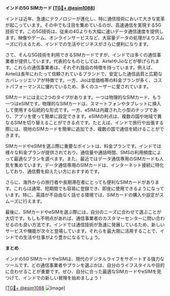 **インドの5G SIMカード [[TG💪+ @esim1088](https://t.me/s/esim1088)]**

インドは近年、急速にテクノロジーが進化し、特に通信技術において大きな変革が起こっています。その中でも注目を集めているのが、高速通信を実現する5G技術です。この5G技術は、従来の4Gよりも大幅に速いデータ通信速度を提供します。映像やゲーム、オンラインサービスなど、大容量データの処理がよりスムーズに行えるため、インドでの生活やビジネスがさらに便利になります。

さて、そんな5G技術を利用できるSIMカードですが、インドでは多くの通信事業者が提供しています。代表的なものとしては、AirtelやJioなどが挙げられます。これらの通信事業者は、それぞれ独自の特徴を持っています。例えば、Airtelは長年にわたって信頼されているブランドで、安定した通信品質と広範なカバレッジエリアが特徴です。一方、Jioは低価格帯の料金プランが多く、コストパフォーマンスに優れているため、多くのユーザーに愛されています。

SIMカードには主に2つのタイプがあります。一つは物理的なSIMカード、もう一つはeSIMです。物理的なSIMカードは、スマートフォンやタブレットに挿入して使用する伝統的な形式です。一方、eSIMは内蔵された小型のチップであり、アプリを使って簡単に設定できます。eSIMの利点は、複数の国や地域で異なるSIMを切り替えることができる点です。たとえば、インドで旅行や出張する際には、現地のSIMカードを簡単に追加でき、複数の国で通信を続けることができます。

SIMカードやeSIMを選ぶ際に重要なポイントは、料金プランです。インドでは様々な料金プランが提供されており、通信量や通話時間、SMSの利用頻度によって最適なプランを選べます。また、最近ではデータ通信専用のSIMカードも人気を集めています。データ通信専用のSIMカードは、インターネット接続に特化しており、通信費を抑えたい方におすすめです。

さらに、海外からの旅行者や長期滞在者にとっても便利なSIMカードがあります。これらは通常、短期間でも容易に登録でき、即座に使用できるようになっています。特に、英語が不自由なく話せる環境では、SIMカードの購入や設定がスムーズに行えます。

最後に、SIMカードやeSIMを選ぶ際には、自分のニーズに合わせて選ぶことが大切です。もしも不明点があれば、通信事業者のカスタマーセンターに問い合わせるのも良い方法です。インドでは通信技術が急速に発展しているため、新しいサービスや機能が次々と登場しています。それらを最大限に活用することで、インドでの生活や仕事がより豊かになるでしょう。

**まとめ**

インドの5G SIMカードやeSIMは、現代のデジタルライフをサポートする強力なツールです。どの通信事業者やプランを選ぶかは、自分のライフスタイルや目的に合わせることが重要です。ぜひ、自分に合った最適なSIMカードやeSIMを見つけて、インドでの新しい冒険を始めましょう！

[[TG💪+ @esim1088](https://t.me/s/esim1088) ![Image](https://i.postimg.cc/Y0z9fWf4/image.png)]